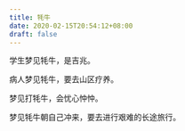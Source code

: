 ```yaml
---
title: 牦牛
date: 2020-02-15T20:54:12+08:00
draft: false
---
```


学生梦见牦牛，是吉兆。


病人梦见牦牛，要去山区疗养。


梦见打牦牛，会忧心忡忡。


梦见牦牛朝自己冲来，要去进行艰难的长途旅行。
